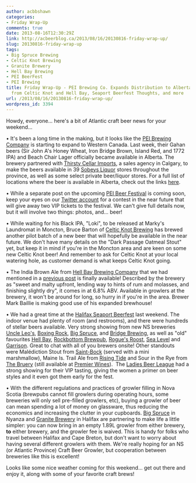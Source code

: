 ```yaml
---
author: acbbshawn
categories:
- Friday Wrap-Up
comments: true
date: 2013-08-16T12:30:29Z
link: http://acbeerblog.ca/2013/08/16/20130816-friday-wrap-up/
slug: 20130816-friday-wrap-up
tags:
- Big Spruce Brewing
- Celtic Knot Brewing
- Granite Brewery
- Hell Bay Brewing
- PEI BeerFest
- PEI Brewing
title: Friday Wrap-Up - PEI Brewing Co. Expands Distribution to Alberta, New Beers
  from Celtic Knot and Hell Bay, Seaport Beerfest Thoughts, and more
url: /2013/08/16/20130816-friday-wrap-up/
wordpress_id: 3394
---
```


Howdy, everyone... here's a bit of Atlantic craft beer news for your weekend...

• It's been a long time in the making, but it looks like the [PEI Brewing Company](http://peibrewingcompany.com/) is starting to expand to Western Canada. Last week, their Gahan beers (Sir John A's Honey Wheat, Iron Bridge Brown, Island Red, and 1772 IPA) and Beach Chair Lager officially became available in Alberta. The brewery partnered with [Thirsty Cellar Imports](https://www.facebook.com/pages/Thirsty-Cellar-Imports/392179297524272), a sales agency in Calgary, to make the beers available in 39 [Sobeys Liquor](http://www.sobeysliquor.com/) stores throughout the province, as well as some select private beer/liquor stores. For a full list of locations where the beer is available in Alberta, check out the links [here](http://peibrewingcompany.com/find-our-beer/).

• While a separate post on the upcoming [PEI Beer Festival](http://beerfestpei.ca/) is coming soon, keep your eyes on our [Twitter account](https://twitter.com/ACBeerBlogger) for a contest in the near future that will give away two VIP tickets to the festival. We can't give full details now, but it will involve two things: photos, and... beer!

• While waiting for his Black IPA, "Loki", to be released at Marky's Laundromat in Moncton, Bruce Barton of [Celtic Knot Brewing](https://www.facebook.com/CelticKnotBrewing) has brewed another pilot batch of a new beer that will hopefully be available in the near future. We don't have many details on the "Dark Passage Oatmeal Stout" yet, but keep it in mind if you're in the Moncton area and are keen on some new Celtic Knot beer! And remember to ask for Celtic Knot at your local watering hole, as customer demand is what keeps Celtic Knot going.

• The India Brown Ale from [Hell Bay Brewing Company](http://www.hellbaybrewing.com/) that we had mentioned in a [previous post](http://atlanticcanadabeerblog.wordpress.com/2013/08/02/friday-wrap-up-garrison-district-ale-house-to-reopen-in-new-location-hell-bay-releasing-new-beer-seaport-beer-fest-offerings-increase-by-40-and-more/) is finally available! Described by the brewery as "sweet and malty upfront, lending way to hints of rum and molasses, and finishing slightly dry", it comes in at 6.8% ABV. Available in growlers at the brewery, it won't be around for long, so hurry in if you're in the area. Brewer Mark Baillie is making good use of his expanded brewhouse!

• We had a great time at the [Halifax Seaport Beerfest](http://www.seaportbeerfest.com/) last weekend. The indoor venue had plenty of room (and restrooms), and there were hundreds of stellar beers available. Very strong showing from new NS breweries [Uncle Leo's](http://uncleleosbrewery.ca/), [Boxing Rock](http://boxingrock.ca/), [Big Spruce](https://www.facebook.com/BigSpruceBrewing), and [Bridge Brewing](http://bridgebeer.ca/), as well as "old" favourites [Hell Bay](http://www.hellbaybrewing.com/), [Rockbottom Brewpub](http://rockbottombrewpub.ca/), [Rogue's Roost](http://www.roguesroost.ca/), [Sea Level](http://www.sealevelbrewing.com/) and [Garrison](http://www.garrisonbrewing.com/). Great to chat with all of you brewers onsite! Other standouts were Malédiction Stout from [Saint-Bock](http://www.saintbock.com/) (served with a mini marshmallow), Maine Is. Trail Ale from [Rising Tide](http://www.risingtidebrewing.com/home.html) and Sour in the Rye from [The Bruery](http://www.thebruery.com/index2) (still available at [Premier Wines](http://premierwines.ca/store/)).  The [Ladies Beer League](https://www.facebook.com/LadiesBeerDrinkingLeague) had a strong showing for their VIP tasting, giving the women a primer on beer styles and it even got them early for the fest.

• With the different regulations and practices of growler filling in Nova Scotia (brewpubs cannot fill growlers during operating hours, some breweries will only sell pre-filled growlers, etc), buying a growler of beer can mean spending a lot of money on glassware, thus reducing the economics and increasing the clutter in your cupboards. [Big Spruce](https://www.facebook.com/BigSpruceBrewing) in Nyanza and [Granite Brewery](http://www.granitebreweryhalifax.ca/) in Halifax are partnering to make life a little simpler: you can now bring in an empty 1.89L growler from either brewery, **to** either brewery, and the growler fee is waived. This is handy for folks who travel between Halifax and Cape Breton, but don't want to worry about having several different growlers with them. We're really hoping for an NS (or Atlantic Province) Craft Beer Growler, but cooperation between breweries like this is excellent!

Looks like some nice weather coming for this weekend... get out there and enjoy it, along with some of your favorite craft brews!
